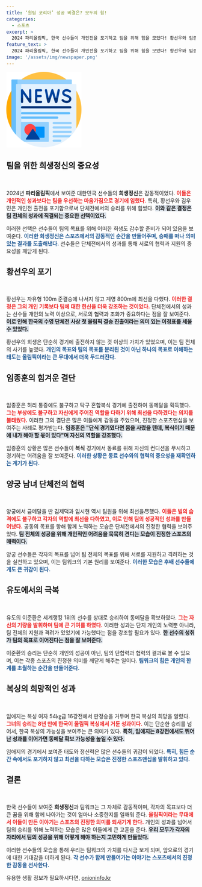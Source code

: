 ```yaml
---
title: ‘원팀 코리아’ 성공 비결은? 모두의 힘!
categories:
  - 스포츠
excerpt: >
  2024 파리올림픽, 한국 선수들이 개인전을 포기하고 팀을 위해 힘을 모았다! 황선우와 임종훈은 희생과 투혼으로 감동의 순간을 전하며, 역사적인 올림픽 결승 진출을 이뤘다. 메달보다 소중한 팀워크의 이야기, 지금 확인해보세요!
feature_text: >
  2024 파리올림픽, 한국 선수들이 개인전을 포기하고 팀을 위해 힘을 모았다! 황선우와 임종훈은 희생과 투혼으로 감동의 순간을 전하며, 역사적인 올림픽 결승 진출을 이뤘다. 메달보다 소중한 팀워크의 이야기, 지금 확인해보세요!
image: '/assets/img/newspaper.png'
---
```


<p><img src="/assets/img/newspaper.png" alt="kimp 속보" /></p>

<h2 data-ke-size="size26">팀을 위한 희생정신의 중요성</h2>

<p data-ke-size="size16">&nbsp;</p>

<p>2024년 <strong>파리올림픽</strong>에서 보여준 대한민국 선수들의 <strong>희생정신</strong>은 감동적이었다. <b><span style="color: #ee2323;">이들은 개인적인 성과보다는 팀을 우선하는 마음가짐으로 경기에 임했다.</span></b> 특히, 황선우와 김우민은 개인전 출전을 포기함으로써 단체전에서의 승리를 위해 힘썼다. <b><span style="background-color: #21538527;">이와 같은 결정은 팀 전체의 성과에 직결되는 중요한 선택이었다.</span></b> </p>

<p>이러한 선택은 선수들이 팀의 목표를 위해 어떠한 희생도 감수할 준비가 되어 있음을 보여준다. <b><span style="color: #1a5490;">이러한 희생정신은 스포츠에서의 감동적인 순간을 만들어주며, 승패를 떠나 의미 있는 결과를 도출해낸다.</span></b> 선수들은 단체전에서의 성과를 통해 서로의 협력과 지원의 중요성을 깨닫게 된다. </p>

<h2 data-ke-size="size26">황선우의 포기</h2>

<p data-ke-size="size16">&nbsp;</p>

<p>황선우는 자유형 100m 준결승에 나서지 않고 계영 800m에 최선을 다했다. <b><span style="color: #ee2323;">이러한 결정은 그의 개인 기록보다 팀에 대한 헌신을 더욱 강조하는 것이었다.</span></b> 단체전에서의 성과는 선수들 개인의 노력 이상으로, 서로의 협력과 조화가 중요하다는 점을 잘 보여준다. <b><span style="background-color: #21538527;">이로 인해 한국의 수영 단체전 사상 첫 올림픽 결승 진출이라는 의미 있는 이정표를 세울 수 있었다.</span></b> </p>

<p>황선우의 희생은 단순히 경기에 출전하지 않는 것 이상의 가치가 있었으며, 이는 팀 전체의 사기를 높였다. <b><span style="color: #1a5490;">개인의 목표와 팀의 목표를 분리된 것이 아닌 하나의 목표로 이해하는 태도는 올림픽이라는 큰 무대에서 더욱 두드러진다.</span></b></p>

<h2 data-ke-size="size26">임종훈의 힘겨운 결단</h2>

<p data-ke-size="size16">&nbsp;</p>

<p>임종훈은 허리 통증에도 불구하고 탁구 혼합복식 경기에 출전하여 동메달을 획득했다. <b><span style="color: #ee2323;">그는 부상에도 불구하고 자신에게 주어진 역할을 다하기 위해 최선을 다하겠다는 의지를 불태웠다.</span></b> 이러한 그의 결단은 많은 이들에게 감동을 주었으며, 진정한 스포츠맨십을 보여주는 사례로 평가받는다. <b><span style="background-color: #21538527;">임종훈은 "단식 경기였다면 몸을 사렸을 텐데, 복식이기 때문에 내가 해야 할 몫이 있다"며 자신의 역할을 강조했다.</span></b></p>

<p>임종훈의 상황은 많은 선수들이 <strong>복식</strong> 경기에서 동료를 위해 자신의 컨디션을 무시하고 경기하는 어려움을 잘 보여준다. <b><span style="color: #1a5490;">이러한 상황은 동료 선수와의 협력의 중요성을 재확인하는 계기가 된다.</span></b></p>

<h2 data-ke-size="size26">양궁 남녀 단체전의 협력</h2>

<p data-ke-size="size16">&nbsp;</p>

<p>양궁에서 금메달을 딴 김제덕과 임시현 역시 팀원을 위해 최선을尽했다. <b><span style="color: #ee2323;">이들은 벌의 습격에도 불구하고 각자의 역할에 최선을 다하였고, 이로 인해 팀의 성공적인 성과를 만들어냈다.</span></b> 공동의 목표를 향해 함께 노력하는 모습은 단체전에서의 진정한 협력을 보여주었다. <b><span style="background-color: #21538527;">팀 전체의 성공을 위해 개인적인 어려움을 묵묵히 견디는 모습이 진정한 스포츠의 매력이다.</span></b></p>

<p>양궁 선수들은 각자의 목표를 넘어 팀 전체의 목표를 위해 서로를 지원하고 격려하는 것을 실천하고 있으며, 이는 팀워크의 기본 원리를 보여준다. <b><span style="color: #1a5490;">이러한 모습은 후배 선수들에게도 큰 귀감이 된다.</span></b> </p>

<h2 data-ke-size="size26">유도에서의 극복</h2>

<p data-ke-size="size16">&nbsp;</p>

<p>유도의 이준환은 세계랭킹 1위의 선수를 상대로 승리하여 동메달을 확보하였다. <b><span style="color: #ee2323;">그는 자신의 기량을 발휘하며 팀에 큰 기여를 하였다.</span></b> 이러한 성과는 단지 개인의 노력뿐 아니라, 팀 전체의 지원과 격려가 있었기에 가능했다는 점을 강조할 필요가 있다. <b><span style="background-color: #21538527;">한 선수의 성취가 팀의 목표로 이어진다는 점을 잘 보여준다.</span></b></p>

<p>이준환의 승리는 단순히 개인의 성공이 아닌, 팀의 단합력과 협력의 결과로 볼 수 있으며, 이는 각종 스포츠의 진정한 의미를 깨닫게 해주는 일이다. <b><span style="color: #1a5490;">팀워크의 힘은 개인의 한계를 초월하는 순간을 만들어준다.</span></b></p>

<h2 data-ke-size="size26">복싱의 희망적인 성과</h2>

<p data-ke-size="size16">&nbsp;</p>

<p>임애지는 복싱 여자 54㎏급 16강전에서 판정승을 거두며 한국 복싱의 희망을 알렸다. <b><span style="color: #ee2323;">그녀의 승리는 8년 만에 한국이 올림픽 복싱에서 거둔 성과이다.</span></b> 이는 단순한 승리를 넘어서, 한국 복싱의 가능성을 보여주는 큰 의미가 있다. <b><span style="background-color: #21538527;">특히, 임애지는 8강전에서도 뛰어난 성과를 이어가면 동메달 확보 가능성을 높일 수 있다.</span></b></p>

<p>임애지의 경기에서 보여준 태도와 정신력은 많은 선수들의 귀감이 되었다. <b><span style="color: #1a5490;">특히, 힘든 순간 속에서도 포기하지 않고 최선을 다하는 모습은 진정한 스포츠맨십을 발휘하고 있다.</span></b> </p>

<h2 data-ke-size="size26">결론</h2>

<p data-ke-size="size16">&nbsp;</p>

<p>한국 선수들이 보여준 <strong>희생정신</strong>과 팀워크는 그 자체로 감동적이며, 각자의 목표보다 더 큰 꿈을 위해 함께 나아가는 것이 얼마나 소중한지를 일깨워 준다. <b><span style="color: #ee2323;">올림픽이라는 무대에서 이들이 만든 이야기는 스포츠의 진정한 의미를 되새기게 한다.</span></b> 개인의 성과를 넘어서 팀의 승리를 위해 노력하는 모습은 많은 이들에게 큰 교훈을 준다. <b><span style="background-color: #21538527;">우리 모두가 각자의 자리에서 팀의 성공을 위해 어떻게 해야 하는지 고민하게 만들었다.</span></b> </p>

<p>이러한 선수들의 모습을 통해 우리는 팀워크의 가치를 다시금 보게 되며, 앞으로의 경기에 대한 기대감을 더하게 된다. <b><span style="color: #1a5490;">각 선수가 함께 만들어가는 이야기는 스포츠에서의 진정한 감동을 선사한다.</span></b></p>
유용한 생활 정보가 필요하시다면, <a href="https://onioninfo.kr" rel="dofollow">onioninfo.kr</a>


